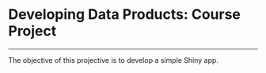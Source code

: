 # Developing Data Products: Course Project
---
The objective of this projective is to develop a simple Shiny app. 
